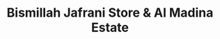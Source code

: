 ---
title: "Bismillah Jafrani Store & Al Madina Estate"
url: /karachi/bismillah-jafrani-store-and-al-madina-estate/
shop: general
---
